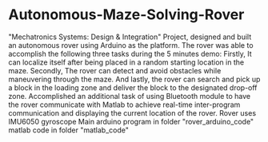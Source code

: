 # Autonomous-Maze-Solving-Rover
"Mechatronics Systems: Design &amp; Integration" Project, designed and built an autonomous rover using Arduino as the platform. The rover was able to accomplish the following three tasks during the 5 minutes demo: Firstly, It can localize itself after being placed in a random starting location in the maze. Secondly, The rover can detect and avoid obstacles while maneuvering through the maze. And lastly, the rover can search and pick up a block in the loading zone and deliver the block to the designated drop-off zone. Accomplished an additional task of using Bluetooth module to have the rover communicate with Matlab to achieve real-time inter-program communication and displaying the current location of the rover. 
Rover uses IMU6050 gyroscope
Main arduino program in folder "rover_arduino_code"
matlab code in folder "matlab_code"
